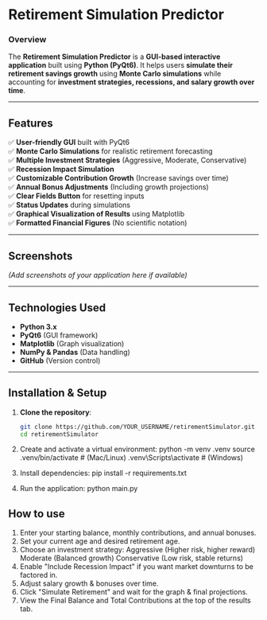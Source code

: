 # Retirement Simulation Predictor

### Overview
The **Retirement Simulation Predictor** is a **GUI-based interactive application** built using **Python (PyQt6)**. It helps users **simulate their retirement savings growth** using **Monte Carlo simulations** while accounting for **investment strategies, recessions, and salary growth over time**.

---

## Features
✅ **User-friendly GUI** built with PyQt6  
✅ **Monte Carlo Simulations** for realistic retirement forecasting  
✅ **Multiple Investment Strategies** (Aggressive, Moderate, Conservative)  
✅ **Recession Impact Simulation**  
✅ **Customizable Contribution Growth** (Increase savings over time)  
✅ **Annual Bonus Adjustments** (Including growth projections)  
✅ **Clear Fields Button** for resetting inputs  
✅ **Status Updates** during simulations  
✅ **Graphical Visualization of Results** using Matplotlib  
✅ **Formatted Financial Figures** (No scientific notation)  

---

## Screenshots
*(Add screenshots of your application here if available)*

---

## Technologies Used
- **Python 3.x**
- **PyQt6** (GUI framework)
- **Matplotlib** (Graph visualization)
- **NumPy & Pandas** (Data handling)
- **GitHub** (Version control)

---

## Installation & Setup
1. **Clone the repository**:
   ```bash
   git clone https://github.com/YOUR_USERNAME/retirementSimulator.git
   cd retirementSimulator

2. Create and activate a virtual environment:
  python -m venv .venv
  source .venv/bin/activate  # (Mac/Linux)
  .venv\Scripts\activate     # (Windows)

3. Install dependencies:
pip install -r requirements.txt

4. Run the application:
python main.py

## How to use
1. Enter your starting balance, monthly contributions, and annual bonuses.
2. Set your current age and desired retirement age.
3. Choose an investment strategy:
  Aggressive (Higher risk, higher reward)
  Moderate (Balanced growth)
  Conservative (Low risk, stable returns)
4. Enable "Include Recession Impact" if you want market downturns to be factored in.
5. Adjust salary growth & bonuses over time.
6. Click "Simulate Retirement" and wait for the graph & final projections.
7. View the Final Balance and Total Contributions at the top of the results tab.
